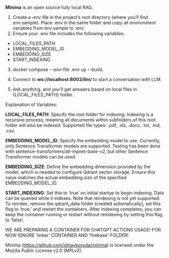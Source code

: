 **Minima** is an open source fully local RAG.

1.	Create a .env file in the project’s root directory (where you’ll find env.sample). Place .env in the same folder and copy all environment variables from env.sample to .env.
2.	Ensure your .env file includes the following variables:
<ul>
   <li> LOCAL_FILES_PATH </li>
   <li> EMBEDDING_MODEL_ID </li>
   <li> EMBEDDING_SIZE</li>
   <li> START_INDEXING </li>
</ul>

3. docker compose --env-file .env up --build.

4. Connect to **ws://localhost:8003/llm/** to start a conversation with LLM.
   
6. Ask anything, and you'll get answers based on local files in {LOCAL_FILES_PATH} folder.

Explanation of Variables:

**LOCAL_FILES_PATH**: Specify the root folder for indexing. Indexing is a recursive process, meaning all documents within subfolders of this root folder will also be indexed. Supported file types: .pdf, .xls, .docx, .txt, .md, .csv.

**EMBEDDING_MODEL_ID**: Specify the embedding model to use. Currently, only Sentence Transformer models are supported. Testing has been done with sentence-transformers/all-mpnet-base-v2, but other Sentence Transformer models can be used.

**EMBEDDING_SIZE**: Define the embedding dimension provided by the model, which is needed to configure Qdrant vector storage. Ensure this value matches the actual embedding size of the specified EMBEDDING_MODEL_ID.

**START_INDEXING**: Set this to ‘true’ on initial startup to begin indexing. Data can be queried while it indexes. Note that reindexing is not yet supported. To reindex, remove the qdrant_data folder (created automatically), set this flag to ‘true,’ and restart the containers. After indexing completes, you can keep the container running or restart without reindexing by setting this flag to ‘false’.

WE ARE PREPARING A CONTAINER FOR CHATGPT ACTIONS USAGE! FOR NOW IGNORE 'linker' CONTAINER AND 'firebase' FOLDER!

Minima (https://github.com/dmayboroda/minima) is licensed under the Mozilla Public License v2.0 (MPLv2).

